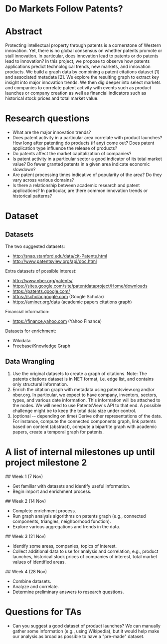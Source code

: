 # Do Markets Follow Patents?

# Abstract

Protecting intellectual property through patents is a cornerstone of Western innovation. Yet, there is no global consensus on whether patents promote or stall innovation. In particular, does innovation lead to patents or do patents lead to innovation? In this project, we propose to observe how patents applications predict technological trends, new markets, and innovation products. We build a graph data by combining a patent citations dataset [1] and associated metadata [2]. We explore the resulting graph to extract key insight into major innovation trends. We then dig deeper into select markets and companies to correlate patent activity with events such as product launches or company creation as well as financial indicators such as historical stock prices and total market value.

# Research questions
* What are the major innovation trends?
* Does patent activity in a particular area correlate with product launches? How long after patenting do products (if any) come out? Does patent application type influence the release of products?
* Do patents affect the market capitalization of companies?
* Is patent activity in a particular sector a good indicator of its total market value? Do fewer granted patents in a given area indicate economic slowdown?
* Are patent processing times indicative of popularity of the area? Do they vary across various domains?
* Is there a relationship between academic research and patent applications? In particular, are there common innovation trends or historical patterns?

# Dataset

## Datasets

The two suggested datasets:

* http://snap.stanford.edu/data/cit-Patents.html
* http://www.patentsview.org/api/doc.html

Extra datasets of possible interest:

* http://www.nber.org/patents/
* https://sites.google.com/site/patentdataproject/Home/downloads
* https://patents.google.com/
* https://scholar.google.com (Google Scholar)
* https://aminer.org/data (academic papers citations graph)

Financial information:

* https://finance.yahoo.com (Yahoo Finance)

Datasets for enrichment:

* Wikidata
* Freebase/Knowledge Graph

## Data Wrangling

1. Use the original datasets to create a graph of citations. Note: The patents citations dataset is in NET format, i.e. edge list, and contains only structural information.
2. Enrich the citation graph with metadata using patentsview.org and/or nber.org. In particular, we expect to have company, inventors, sectors, types, and various date information. This information will be attached to the nodes. We will need to use PatentsView's API to that end. A possible challenge might be to keep the total data size under control.
3. (optional -- depending on time) Derive other representations of the data. For instance, compute the connected components graph, link patents based on content (abstract), compute a bipartite graph with academic papers, create a temporal graph for patents.

# A list of internal milestones up until project milestone 2

## Week 1 (7 Nov)

* Get familiar with datasets and identify useful information.
* Begin import and enrichment process.

## Week 2 (14 Nov)

* Complete enrichment process.
* Run graph analysis algorithms on patents graph (e.g., connected components, triangles, neighborhood function).
* Explore various aggregations and trends in the data.

## Week 3 (21 Nov)

* Identify some areas, companies, topics of interest.
* Collect additional data to use for analysis and correlation, e.g., product launches, historical stock prices of companies of interest, total market values of identified areas.

## Week 4 (28 Nov)

* Combine datasets.
* Analyze and correlate.
* Determine preliminary answers to research questions.

# Questions for TAs

* Can you suggest a good dataset of product launches? We can manually gather some information (e.g., using Wikipedia), but it would help make our analysis as broad as possible to have a "pre-made" dataset.
